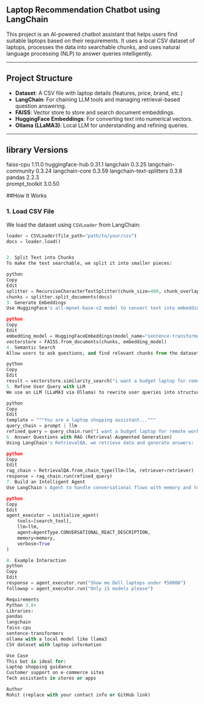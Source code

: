 ## Laptop Recommendation Chatbot using LangChain

This project is an AI-powered chatbot assistant that helps users find suitable laptops based on their requirements. It uses a local CSV dataset of laptops, processes the data into searchable chunks, and uses natural language processing (NLP) to answer queries intelligently.

---

## Project Structure

- **Dataset**: A CSV file with laptop details (features, price, brand, etc.)
- **LangChain**: For chaining LLM tools and managing retrieval-based question answering.
- **FAISS**: Vector store to store and search document embeddings.
- **HuggingFace Embeddings**: For converting text into numerical vectors.
- **Ollama (LLaMA3)**: Local LLM for understanding and refining queries.

---
## library Versions 

faiss-cpu                 1.11.0 
huggingface-hub           0.31.1 
langchain                 0.3.25 
langchain-community       0.3.24 
langchain-core            0.3.59 
langchain-text-splitters  0.3.8 
pandas                    2.2.3  
prompt_toolkit            3.0.50 


##How It Works

### 1. **Load CSV File**
We load the dataset using `CSVLoader` from LangChain:

```python
loader = CSVLoader(file_path="path/to/your/csv")
docs = loader.load()


2. Split Text into Chunks
To make the text searchable, we split it into smaller pieces:

python
Copy
Edit
splitter = RecursiveCharacterTextSplitter(chunk_size=400, chunk_overlap=50)
chunks = splitter.split_documents(docs)
3. Generate Embeddings
Use HuggingFace's all-mpnet-base-v2 model to convert text into embeddings:

python
Copy
Edit
embedding_model = HuggingFaceEmbeddings(model_name="sentence-transformers/all-mpnet-base-v2")
vectorstore = FAISS.from_documents(chunks, embedding_model)
4. Semantic Search
Allow users to ask questions, and find relevant chunks from the dataset:

python
Copy
Edit
result = vectorstore.similarity_search("i want a budget laptop for remote work with good battery life and i5")
5. Refine User Query with LLM
We use an LLM (LLaMA3 via Ollama) to rewrite user queries into structured filter requirements:

python
Copy
Edit
template = """You are a laptop shopping assistant..."""
query_chain = prompt | llm
refined_query = query_chain.run("I want a budget laptop for remote work")
6. Answer Questions with RAG (Retrieval-Augmented Generation)
Using LangChain's RetrievalQA, we retrieve data and generate answers:

python
Copy
Edit
rag_chain = RetrievalQA.from_chain_type(llm=llm, retriever=retriever)
response = rag_chain.run(refined_query)
7. Build an Intelligent Agent
Use LangChain's Agent to handle conversational flows with memory and tools:

python
Copy
Edit
agent_executor = initialize_agent(
    tools=[search_tool],
    llm=llm,
    agent=AgentType.CONVERSATIONAL_REACT_DESCRIPTION,
    memory=memory,
    verbose=True
)

8. Example Interaction
python
Copy
Edit
response = agent_executor.run("Show me Dell laptops under ₹50000")
followup = agent_executor.run("Only i5 models please")

Requirements
Python 3.8+
Libraries:
pandas
langchain
faiss-cpu
sentence-transformers
ollama with a local model like llama3
CSV dataset with laptop information

Use Case
This bot is ideal for:
Laptop shopping guidance
Customer support on e-commerce sites
Tech assistants in stores or apps

Author
Rohit (replace with your contact info or GitHub link)
